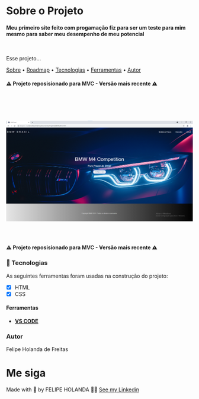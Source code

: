 <h1 aling="center">Sobre o Projeto</h1>

<h4>Meu primeiro site feito com progamação fiz para ser um teste para mim mesmo para saber meu desempenho de meu potencial</h4>


<br>

<p aling="center">Esse projeto...</p>
<a href="#sobre">Sobre</a> •
<a href="#Roadmap">Roadmap</a> •
<a href="#Tecnologias">Tecnologias</a> •
<a href="#Ferramentas">Ferramentas</a> •
<a href="#Autor">Autor</a>

<br>
<h4 aling="center">
   ⚠ Projeto reposisionado para MVC - Versão mais recente ⚠
  </h4>
  <br>
  <br>

<h1 aling="center">
   <img alt="Readme" title="Readme" src="Back.png" />
</h1>

<br>

<h4 aling="center">
   ⚠ Projeto reposisionado para MVC - Versão mais recente ⚠
  </h4>

  ### 🚀 Tecnologias

  As seguintes ferramentas foram usadas na construção do projeto:

  - [x] HTML
  - [x] CSS

  #### Ferramentas

  - [**VS CODE**](https://code.visualstudio.com/)

  ### Autor
  
   Felipe Holanda de Freitas


  # Me siga

  Made with 💜 by FELIPE HOLANDA 👋🏻 [See my Linkedin](https://www.linkedin.com/in/felipe-holanda-de-freitas-3a91281a2/)
